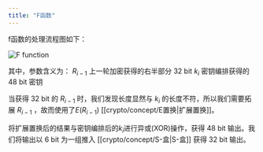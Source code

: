 ```yaml
---
title: "F函数"
---
```


f函数的处理流程图如下：

![F function](https://img.gejiba.com/images/9b61d89173644a8f48be626c3a881165.png)

其中，参数含义为：
	$R_{i-1}$ 上一轮加密获得的右半部分 32 bit
	$k_i$ 密钥编排获得的 48 bit 密钥

当获得 32 bit 的 $R_{i-1}$ 时，我们发现长度显然与 $k_i$ 的长度不符，所以我们需要拓展 $R_{i-1}$ ，故而使用了$E(R_{i-1})$ [[crypto/concept/E置换|扩展置换]]。

将扩展置换后的结果与密钥编排后的$k_i$进行异或(XOR)操作，获得 48 bit 输出。我们将输出以 6 bit 为一组推入 [[crypto/concept/S-盒|S-盒]] 获得 32 bit 输出。